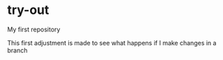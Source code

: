 # try-out
My first repository

This first adjustment is made to see what happens if I make changes in a branch
